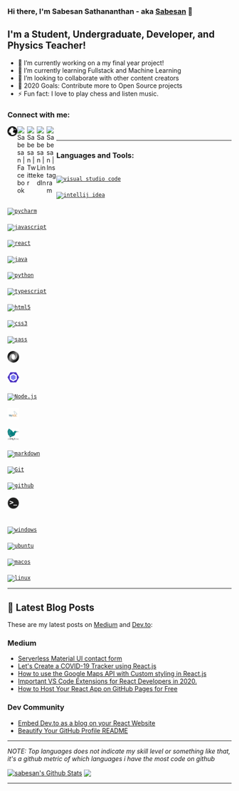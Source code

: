 ### Hi there, I'm Sabesan Sathananthan - aka [Sabesan][website] 👋

## I'm a Student, Undergraduate, Developer, and Physics Teacher!

- 🔭 I’m currently working on a my final year project!
- 🌱 I’m currently learning Fullstack and Machine Learning
- 👯 I’m looking to collaborate with other content creators
- 🥅 2020 Goals: Contribute more to Open Source projects
- ⚡ Fun fact: I love to play chess and listen music.

### Connect with me:

[<img align="left" alt="Sabesan" width="22px" src="https://raw.githubusercontent.com/iconic/open-iconic/master/svg/globe.svg" />][website]
[<img align="left" alt="Sabesan | Facebook" width="22px" src="https://cdn.jsdelivr.net/npm/simple-icons@3.4.0/icons/facebook.svg" />][facebook]
[<img align="left" alt="Sabesan | Twitter" width="22px" src="https://cdn.jsdelivr.net/npm/simple-icons@v3/icons/twitter.svg" />][twitter]
[<img align="left" alt="Sabesan | LinkedIn" width="22px" src="https://cdn.jsdelivr.net/npm/simple-icons@v3/icons/linkedin.svg" />][linkedin]
[<img align="left" alt="Sabesan | Instagram" width="22px" src="https://cdn.jsdelivr.net/npm/simple-icons@v3/icons/instagram.svg" />][instagram]

<br />

---

### Languages and Tools:

[<code>
<img alt="visual studio code" width="26px" src="https://img.icons8.com/fluent/240/000000/visual-studio-code-2019.png" />
</code>](https://code.visualstudio.com/)
[<code>
<img alt="intellij idea" width="26px" src="https://img.icons8.com/color/240/000000/intellij-idea.png" />
</code>](https://www.jetbrains.com/idea/)
[<code>
<img alt="pycharm" width="26px" src="https://img.icons8.com/color/240/000000/pycharm.png" />
</code>](https://www.jetbrains.com/pycharm/)
[<code>
<img alt="javascript" width="26px" src="https://img.icons8.com/color/240/000000/javascript.png" />
</code>](https://developer.mozilla.org/en-US/docs/Web/JavaScript)
[<code>
<img alt="react" width="26px" src="https://img.icons8.com/color/240/000000/react-native.png" />
</code>](https://reactjs.org/)
[<code>
<img alt="java" width="26px" src="https://img.icons8.com/color/240/000000/java-coffee-cup-logo.png">
</code>](https://docs.oracle.com/en/java/)
[<code>
<img alt="python" width="26px" src="https://img.icons8.com/color/240/000000/python.png">
</code>](https://www.python.org/)
[<code>
<img alt="typescript" width="26px" src="https://img.icons8.com/color/240/000000/typescript.png">
</code>](https://www.typescriptlang.org/)
[<code>
<img alt="html5" width="26px" src="https://img.icons8.com/color/240/000000/html-5.png">
</code>](https://developer.mozilla.org/en-US/docs/Web/HTML)
[<code>
<img alt="css3" width="26px" src="https://img.icons8.com/color/240/000000/css3.png">
</code>](https://developer.mozilla.org/en-US/docs/Web/CSS)
[<code>
<img alt="sass" width="26px" src="https://img.icons8.com/color/240/000000/sass.png">
</code>](https://sass-lang.com/)
[<code>
<img alt="json" width="26px" src="https://raw.githubusercontent.com/github/explore/80688e429a7d4ef2fca1e82350fe8e3517d3494d/topics/json/json.png">
</code>](https://www.json.org/json-en.html)
[<code>
<img alt="eslint" width="26px" src="https://raw.githubusercontent.com/github/explore/80688e429a7d4ef2fca1e82350fe8e3517d3494d/topics/eslint/eslint.png">
</code>](https://eslint.org/)
[<code>
<img alt="Node.js" width="26px" src="https://img.icons8.com/color/240/000000/nodejs.png">
</code>](https://nodejs.org/en/)
[<code>
<img alt="MySQL" width="26px" src="https://raw.githubusercontent.com/github/explore/80688e429a7d4ef2fca1e82350fe8e3517d3494d/topics/mysql/mysql.png">
</code>](https://dev.mysql.com/)
[<code>
<img alt="latex" width="26px" src="https://raw.githubusercontent.com/github/explore/80688e429a7d4ef2fca1e82350fe8e3517d3494d/topics/latex/latex.png">
</code>](https://www.latex-project.org/)
[<code>
<img alt="markdown" width="26px" src="https://img.icons8.com/ios-filled/100/000000/markdown.png">
</code>](https://www.markdownguide.org/)
[<code>
<img alt="Git" width="26px" src="https://img.icons8.com/color/240/000000/git.png">
</code>](https://git-scm.com/)
[<code>
<img alt="github" width="26px" src="https://img.icons8.com/ios-glyphs/240/000000/github.png">
</code>](https://github.com/)
[<code>
<img alt="terminal" width="26px" src="https://raw.githubusercontent.com/github/explore/80688e429a7d4ef2fca1e82350fe8e3517d3494d/topics/terminal/terminal.png">
</code>](https://docs.microsoft.com/en-us/windows/terminal/)
<br />
[<code>
<img alt="windows" width="26px" src="https://img.icons8.com/color/240/000000/windows-10.png">
</code>](https://www.microsoft.com/en-us/windows)
[<code>
<img alt="ubuntu" width="26px" src="https://img.icons8.com/color/96/000000/ubuntu--v1.png">
</code>](https://ubuntu.com/)
[<code>
<img alt="macos" width="26px" src="https://img.icons8.com/officel/160/000000/mac-logo.png">
</code>](https://developer.apple.com/macos/)
[<code>
<img alt="linux" width="26px" src="https://img.icons8.com/color/96/000000/linux.png">
</code>](https://www.kernel.org/)

---

## 📝 Latest Blog Posts

These are my latest posts on [Medium](https://medium.com/@sabesan96) and [Dev.to](https://dev.to/thesabesan):

### Medium

<!-- MEDIUM:START -->
- [Serverless Material UI contact form](https://medium.com/design-bootcamp/serverless-material-ui-contact-form-55296e107609?source=rss-b255948cc1f5------2)
- [Let's Create a COVID-19 Tracker using React.js](https://towardsdatascience.com/lets-create-a-covid-19-tracker-using-react-js-5a3a0265a633?source=rss-b255948cc1f5------2)
- [How to use the Google Maps API with Custom styling in React.js](https://towardsdatascience.com/how-to-use-the-google-maps-api-with-custom-styling-in-react-js-f6e7e59273df?source=rss-b255948cc1f5------2)
- [Important VS Code Extensions for React Developers in 2020.](https://blog.usejournal.com/important-vs-code-extensions-for-react-developers-in-2020-2ca8185eee0a?source=rss-b255948cc1f5------2)
- [How to Host Your React App on GitHub Pages for Free](https://medium.com/better-programming/how-to-host-your-react-app-on-github-pages-for-free-919ad201a4cb?source=rss-b255948cc1f5------2)
<!-- MEDIUM:END -->

### Dev Community

<!-- DEVTO:START -->
- [Embed Dev.to as a blog on your React Website](https://dev.to/thesabesan/embed-dev-to-as-a-blog-on-your-react-website-3l8c)
- [Beautify Your GitHub Profile README](https://dev.to/thesabesan/beautify-your-github-profile-readme-10cf)
<!-- DEVTO:END -->

---

_NOTE: Top languages does not indicate my skill level or something like that, it's a github metric of which languages i have the most code on github_

<a href="https://github-readme-stats.sabesansathananthan.vercel.app/api?username=sabesansathananthan&show_icons=true&hide_border=true&count_private=true&include_all_commits=true&theme=radical">
<img align="center" alt="sabesan's Github Stats" src="https://github-readme-stats.sabesansathananthan.vercel.app/api?username=sabesansathananthan&show_icons=true&hide_border=true&count_private=true&include_all_commits=true&theme=radical" /></a>
<a href="https://github-readme-stats.sabesansathananthan.vercel.app/api/top-langs/?username=sabesansathananthan&layout=compact&theme=radical">
  <img align="center" src="https://github-readme-stats.sabesansathananthan.vercel.app/api/top-langs/?username=sabesansathananthan&layout=compact&theme=radical" />
</a>

---

[website]: https://sabesansathananthan.now.sh
[twitter]: https://twitter.com/TheSabesan
[facebook]: https://www.facebook.com/sathananthan.sabesan
[instagram]: https://www.instagram.com/s_sabesan
[linkedin]: https://www.linkedin.com/in/sabesan96
